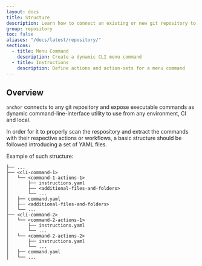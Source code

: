```yaml
---
layout: docs
title: Structure
description: Learn how to connect an existing or new git repository to `anchor`, reflecting the repository content via command-line-interface utility.
group: repository
toc: false
aliases: "/docs/latest/repository/"
sections:
  - title: Menu Command
    description: Create a dynamic CLI menu command
  - title: Instructions
    description: Define actions and action-sets for a menu command
---
```


## Overview

`anchor` connects to any git repository and expose executable commands as dynamic command-line-interface utility to use from any environment, CI and local. 

In order for it to properly scan the respository and extract the commands with their respective actions or workflows, a basic structure should be followed introducing a set of YAML files.

Example of such structure:

```text
├── ...
├── <cli-command-1>                   
│   └── <command-1-actions-1>               
│       ├── instructions.yaml
│       ├── <additional-files-and-folders>
│       └── ...       
│   ├── command.yaml
│   ├── <additional-files-and-folders>
│   └── ...  
├── <cli-command-2>                   
│   └── <command-2-actions-1>               
│       ├── instructions.yaml
│       └── ...       
│   └── <command-2-actions-2>               
│       ├── instructions.yaml
│       └── ...       
│   ├── command.yaml
│   └── ...  
```